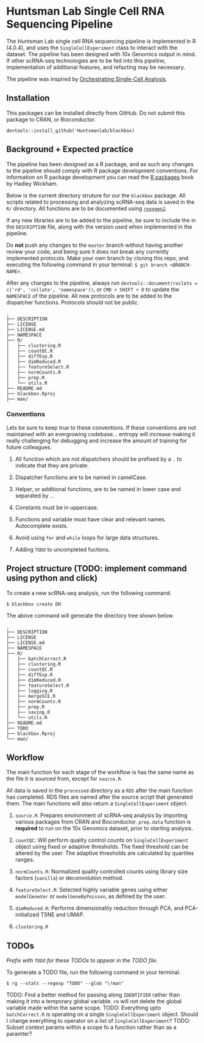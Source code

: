 # Huntsman Lab Single Cell RNA Sequencing Pipeline

The Huntsman Lab single cell RNA sequencing pipeline is implemented in R (4.0.4), and uses the `SingleCellExperiment` class to interact with the dataset. The pipeline has been designed with 10x Genomics output in mind. If other scRNA-seq technologies are to be fed into this pipeline, implementation of additional features, and refacting may be necessary.

The pipeline was inspired by [Orchestrating Single-Cell Analysis](https://bioconductor.org/books/release/OSCA/index.html).

## Installation

This packages can be installed directly from GitHub. Do not submit this package to CRAN, or Bioconductor.

```{R}
devtools::install_github('Huntsmanlab/blackbox)
```

## Background + Expected practice

The pipeline has been designed as a R package, and as such any changes to the pipeline should comply with R package development conventions. For information on R package development you can read the [R packages](https://r-pkgs.org/) book by Hadley Wickham.

Below is the current directory struture for our the `blackbox` package. All scripts related to processing and analyzing scRNA-seq data is saved in the `R/` directory. All functions are to be documented using [`roxygen2`](https://cran.r-project.org/web/packages/roxygen2/vignettes/roxygen2.html).

If any new libraries are to be added to the pipeline, be sure to include the in the `DESCRIPTION` file, along with the version used when implemented in the pipeline.

Do **not** push any changes to the `master` branch without having another review your code, and being sure it does not break any currently implemented protocols. Make your own branch by cloning this repo, and executing the following command in your terminal: `$ git branch <BRANCH-NAME>`. 

After any changes to the pipeline, always run `devtools::document(roclets = c('rd', 'collate', 'namespace'))`, or `CMD + SHIFT + D` to update the `NAMESPACE` of the pipeline. All new protocols are to be added to the dispatcher functions. Protocols should not be public. 

```
.
├── DESCRIPTION
├── LICENSE
├── LICENSE.md
├── NAMESPACE
├── R/
│   ├── clustering.R
│   ├── countQC.R
│   ├── diffExp.R
│   ├── dimReduced.R
│   ├── featureSelect.R
│   ├── normCounts.R
│   ├── prep.R
│   └── utils.R
├── README.md
├── blackbox.Rproj
├── man/
```

### Conventions

Lets be sure to keep true to these conventions. If these conventions are not maintained with an evergrowing codebase... entropy will increase making it really challenging for debugging and increase the amount of training for future colleagues.

1. All function which are not dispatchers should be prefixed by a `.` to indicate that they are private.

2. Dispatcher functions are to be named in camelCase.

3. Helper, or additional functions, are to be named in lower case and separated by `.`.

4. Constants must be in uppercase.

5. Functions and variable must have clear and relevant names. Autocomplete exists.

6. Avoid using `for` and `while` loops for large data structures. 

7. Adding `TODO` to uncompleted fuctions.

## Project structure (TODO: implement command using python and click)

To create a new scRNA-seq analysis, run the following command.

```{zsh}
$ blackbox create DH
```

The above command will generate the directory tree shown below.

```
.
├── DESCRIPTION
├── LICENSE
├── LICENSE.md
├── NAMESPACE
├── R/
│   ├── batchCorrect.R
│   ├── clustering.R
│   ├── countQC.R
│   ├── diffExp.R
│   ├── dimReduced.R
│   ├── featureSelect.R
│   ├── logging.R
│   ├── mergeSCE.R
│   ├── normCounts.R
│   ├── prep.R
│   ├── saving.R
│   └── utils.R
├── README.md
├── TODO
├── blackbox.Rproj
└── man/
```

## Workflow

The main function for each stage of the workflow is has the same name as the file it is sourced from, except for `source.R`. 

All data is saved in the `processed` directory as a `RDS` after the main function has completed. RDS files are named after the source script that generated them. The main functions will also return a `SingleCellExperiment` object.

1. `source.R`: Prepares environment of scRNA-seq analysis by importing various packages from CRAN and Bioconductor. `prep.data` function is **required** to run on the 10x Genomics dataset, prior to starting analysis.

2. `countQC`: Will perform quality control counts on `SingleCellExperiment` object using fixed or adaptive thresholds. The fixed threshold can be altered by the user. The adaptive thresholds are calculated by quartiles ranges.

3. `normCounts.R`: Normalized quality controlled counts using library size factors (`vanilla`) or deconvolution method. 

4. `featureSelect.R`: Selected highly variable genes using either `modelGeneVar` or `modelGeneByPoisson`, as defined by the user.

5. `dimReduced.R`: Performs dimensionality reduction through PCA, and PCA-initialized TSNE and UMAP.

6. `clustering.R`

## TODOs

*Prefix with `TODO` for these TODOs to appear in the TODO file.*

To generate a TODO file, run the following command in your terminal.

```{zsh}
$ rg --stats --regexp "TODO" --glob "\!man"
```

TODO: Find a better method for passing along `IDENTIFIER` rather than making it into a temporary global variable. `rm` will not delete the global variable made within the same scope.
TODO: Everything upto `batchCorrect.R` is operating on a single `SingleCellExperiment` object. Should I change everything to operator on a list of `SingleCellExperiment`?
TODO: Subset context params within a scope fo a function rather than as a paramter?
